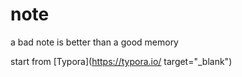 # note
a bad note is better than a good memory

start from [Typora](https://typora.io/ target="_blank")
